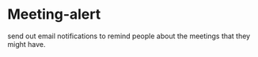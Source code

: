 # Meeting-alert
send out email notifications to remind people about the meetings that they might have.
